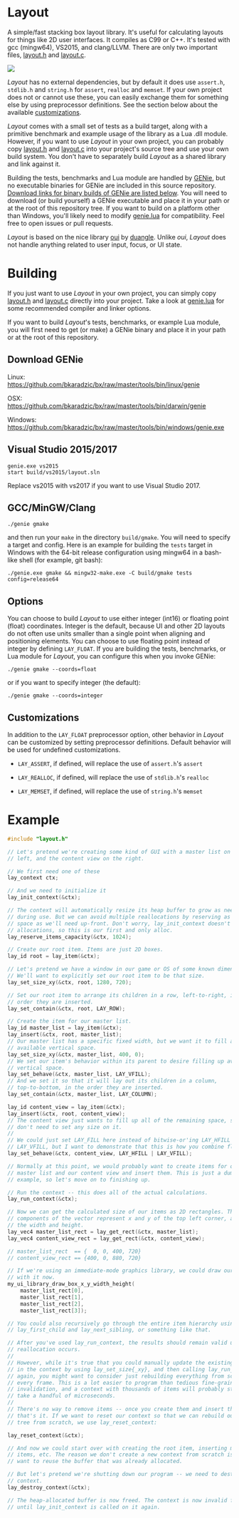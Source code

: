 Layout
======

A simple/fast stacking box layout library. It's useful for calculating layouts
for things like 2D user interfaces. It compiles as C99 or C++. It's tested with
gcc (mingw64), VS2015, and clang/LLVM. There are only two important files,
[layout.h](layout.h) and [layout.c](layout.c).

![](https://raw.githubusercontent.com/wiki/randrew/layoutexample/ui_anim_small.gif)

*Layout* has no external dependencies, but by default it does use `assert.h`,
`stdlib.h` and `string.h` for `assert`, `realloc` and `memset`. If your own
project does not or cannot use these, you can easily exchange them for
something else by using preprocessor definitions. See the section below about
the available [customizations](#customizations).

*Layout* comes with a small set of tests as a build target, along with a
primitive benchmark and example usage of the library as a Lua .dll module.
However, if you want to use *Layout* in your own project, you can probably copy
[layout.h](layout.h) and [layout.c](layout.c) into your project's source tree
and use your own build system. You don't have to separately build *Layout* as a
shared library and link against it.

Building the tests, benchmarks and Lua module are handled by
[GENie](https://github.com/bkaradzic/GENie), but no executable binaries for
GENie are included in this source repository. [Download links for binary builds
of GENie are listed below](#download-genie). You will need to download (or
build yourself) a GENie executable and place it in your path or at the root of
this repository tree. If you want to build on a platform other than Windows,
you'll likely need to modify [genie.lua](genie.lua) for compatibility. Feel
free to open issues or pull requests.

*Layout* is based on the nice library
[oui](https://bitbucket.org/duangle/oui-blendish) by
[duangle](https://twitter.com/duangle). Unlike *oui*, *Layout* does not handle
anything related to user input, focus, or UI state.

Building
========

If you just want to use *Layout* in your own project, you can simply copy
[layout.h](layout.h) and [layout.c](layout.c) directly into your project. Take
a look at [genie.lua](genie.lua) for some recommended compiler and linker
options.

If you want to build *Layout*'s tests, benchmarks, or example Lua module, you
will first need to get (or make) a GENie binary and place it in your path or at
the root of this repository.

Download GENie
--------------

Linux:  
https://github.com/bkaradzic/bx/raw/master/tools/bin/linux/genie

OSX:  
https://github.com/bkaradzic/bx/raw/master/tools/bin/darwin/genie

Windows:  
https://github.com/bkaradzic/bx/raw/master/tools/bin/windows/genie.exe

Visual Studio 2015/2017
------------------

```
genie.exe vs2015
start build/vs2015/layout.sln
```

Replace vs2015 with vs2017 if you want to use Visual Studio 2017.

GCC/MinGW/Clang
---------------

```
./genie gmake
```

and then run your `make` in the directory `build/gmake`. You will need to
specify a target and config. Here is an example for building the `tests` target
in Windows with the 64-bit release configuration using mingw64 in a bash-like
shell (for example, git bash):


```
./genie.exe gmake && mingw32-make.exe -C build/gmake tests config=release64
```

Options
-------

You can choose to build *Layout* to use either integer (int16) or floating
point (float) coordinates. Integer is the default, because UI and other 2D
layouts do not often use units smaller than a single point when aligning and
positioning elements. You can choose to use floating point instead of integer
by defining `LAY_FLOAT`. If you are building the tests, benchmarks, or Lua
module for *Layout*, you can configure this when you invoke GENie:

```
./genie gmake --coords=float
```

or if you want to specify integer (the default):

```
./genie gmake --coords=integer
```

Customizations
--------------

In addition to the `LAY_FLOAT` preprocessor option, other behavior in *Layout*
can be customized by setting preprocessor definitions. Default behavior will be
used for undefined customizations.

* `LAY_ASSERT`, if defined, will replace the use of `assert.h`'s `assert`

* `LAY_REALLOC`, if defined, will replace the use of `stdlib.h`'s `realloc`

* `LAY_MEMSET`, if defined, will replace the use of `string.h`'s `memset`

Example
=======

```C
#include "layout.h"

// Let's pretend we're creating some kind of GUI with a master list on the
// left, and the content view on the right.

// We first need one of these
lay_context ctx;

// And we need to initialize it
lay_init_context(&ctx);

// The context will automatically resize its heap buffer to grow as needed
// during use. But we can avoid multiple reallocations by reserving as much
// space as we'll need up-front. Don't worry, lay_init_context doesn't do any
// allocations, so this is our first and only alloc.
lay_reserve_items_capacity(&ctx, 1024);

// Create our root item. Items are just 2D boxes.
lay_id root = lay_item(&ctx);

// Let's pretend we have a window in our game or OS of some known dimension.
// We'll want to explicitly set our root item to be that size.
lay_set_size_xy(&ctx, root, 1280, 720);

// Set our root item to arrange its children in a row, left-to-right, in the
// order they are inserted.
lay_set_contain(&ctx, root, LAY_ROW);

// Create the item for our master list.
lay_id master_list = lay_item(&ctx);
lay_insert(&ctx, root, master_list);
// Our master list has a specific fixed width, but we want it to fill all
// available vertical space.
lay_set_size_xy(&ctx, master_list, 400, 0);
// We set our item's behavior within its parent to desire filling up available
// vertical space.
lay_set_behave(&ctx, master_list, LAY_VFILL);
// And we set it so that it will lay out its children in a column,
// top-to-bottom, in the order they are inserted.
lay_set_contain(&ctx, master_list, LAY_COLUMN);

lay_id content_view = lay_item(&ctx);
lay_insert(&ctx, root, content_view);
// The content view just wants to fill up all of the remaining space, so we
// don't need to set any size on it.
//
// We could just set LAY_FILL here instead of bitwise-or'ing LAY_HFILL and
// LAY_VFILL, but I want to demonstrate that this is how you combine flags.
lay_set_behave(&ctx, content_view, LAY_HFILL | LAY_VFILL);

// Normally at this point, we would probably want to create items for our
// master list and our content view and insert them. This is just a dumb fake
// example, so let's move on to finishing up.

// Run the context -- this does all of the actual calculations.
lay_run_context(&ctx);

// Now we can get the calculated size of our items as 2D rectangles. The four
// components of the vector represent x and y of the top left corner, and then
// the width and height.
lay_vec4 master_list_rect = lay_get_rect(&ctx, master_list);
lay_vec4 content_view_rect = lay_get_rect(&ctx, content_view);

// master_list_rect  == {  0, 0, 400, 720}
// content_view_rect == {400, 0, 880, 720}

// If we're using an immediate-mode graphics library, we could draw our boxes
// with it now.
my_ui_library_draw_box_x_y_width_height(
    master_list_rect[0],
    master_list_rect[1],
    master_list_rect[2],
    master_list_rect[3]);

// You could also recursively go through the entire item hierarchy using
// lay_first_child and lay_next_sibling, or something like that.

// After you've used lay_run_context, the results should remain valid unless a
// reallocation occurs.
//
// However, while it's true that you could manually update the existing items
// in the context by using lay_set_size{_xy}, and then calling lay_run_context
// again, you might want to consider just rebuilding everything from scratch
// every frame. This is a lot easier to program than tedious fine-grained
// invalidation, and a context with thousands of items will probably still only
// take a handful of microseconds.
//
// There's no way to remove items -- once you create them and insert them,
// that's it. If we want to reset our context so that we can rebuild our layout
// tree from scratch, we use lay_reset_context:

lay_reset_context(&ctx);

// And now we could start over with creating the root item, inserting more
// items, etc. The reason we don't create a new context from scratch is that we
// want to reuse the buffer that was already allocated.

// But let's pretend we're shutting down our program -- we need to destroy our
// context.
lay_destroy_context(&ctx);

// The heap-allocated buffer is now freed. The context is now invalid for use
// until lay_init_context is called on it again.
```
